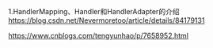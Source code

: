 1.HandlerMapping、Handler和HandlerAdapter的介绍
https://blog.csdn.net/Nevermoretoo/article/details/84179131

https://www.cnblogs.com/tengyunhao/p/7658952.html